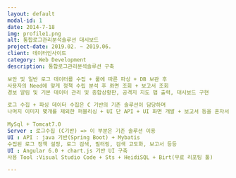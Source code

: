 ```yaml
---
layout: default
modal-id: 1
date: 2014-7-18
img: profile1.png
alt: 통합로그관리분석솔루션 대시보드
project-date: 2019.02. ~ 2019.06.
client: 데이터인사이트
category: Web Development
description: 통합로그관리분석솔루션 구축

보안 및 일반 로그 데이터를 수집 + 룰에 따른 파싱 + DB 보관 후
사용자의 Need에 맞게 정책 수립 분석 후 롸면 조회 + 보고서 조회
경보 알림 및 기본 데이터 관리 및 종합상황판, 공격지 지도 맵 출력, 대시보드 구현

로그 수집 + 파싱 데이터 수집은 C 기반의 기존 솔루션이 담당하며
나머지 이미지 몇개를 제외한 퍼블리싱 + UI 단 API + UI 화면 개발 + 보고서 등을 혼자서 모두 개발함

MySql + Tomcat7.0
Server : 로그수집 (C기반) => 이 부분은 기존 솔루션 이용
UI : API : java 기반(Spring Boot) + Mybatis
수집된 로그 정책 설정, 로그 검색, 필터링, 검색 고도화, 보고서 등등
UI : Angular 6.0 + chart.js 기반 UI 구축
사용 Tool :Visual Studio Code + Sts + HeidiSQL + Birt(무료 리포팅 툴)

---
```

